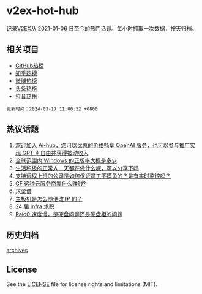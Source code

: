 # v2ex-hot-hub

 记录[V2EX](https://www.v2ex.com/)从 2021-01-06 日至今的热门话题。每小时抓取一次数据，按天[归档](archives)。
 
 ## 相关项目

- [GitHub热榜](https://github.com/snaildev/github-hot-hub)
- [知乎热榜](https://github.com/snaildev/zhihu-hot-hub)
- [微博热榜](https://github.com/snaildev/weibo-hot-hub)
- [头条热榜](https://github.com/snaildev/toutiao-hot-hub)
- [抖音热榜](https://github.com/snaildev/douyin-hot-hub)


 `更新时间：2024-03-17 11:06:52 +0800`

## 热议话题

1. [欢迎加入 Ai-hub，您可以优惠的价格畅享 OpenAI 服务，也可以参与推广实现 GPT-4 自由并获得被动收入](https://www.v2ex.com/t/1024256)
1. [全球范围内 Windows 的正版率大概是多少](https://www.v2ex.com/t/1024210)
1. [生活积极的正常人一天都在做什么呢，可以分享下吗](https://www.v2ex.com/t/1024229)
1. [支持远程上班的公司是如何保证员工不摸鱼的？是有实时监控吗？](https://www.v2ex.com/t/1024284)
1. [CF 这种云服务商靠什么赚钱?](https://www.v2ex.com/t/1024241)
1. [求菜谱](https://www.v2ex.com/t/1024257)
1. [主板机是怎么随便改 IP 的？](https://www.v2ex.com/t/1024216)
1. [24 届 infra 求职](https://www.v2ex.com/t/1024359)
1. [Raid0 速度慢，是硬盘问题还是硬盘柜的问题](https://www.v2ex.com/t/1024240)

## 历史归档

[archives](archives)

## License

See the [LICENSE](LICENSE) file for license rights and limitations (MIT).
